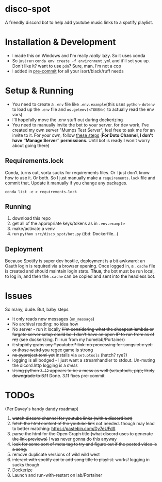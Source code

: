 # disco-spot

A friendly discord bot to help add youtube music links to a spotify playlist.

# Installation & Development

* I made this on Windows and I'm really _really_ lazy. So it uses conda
* So just run `conda env create -f environment.yml` and it'll set you up. Don't like it? want to use `pdm`? Sure, man. I'm not a cop
* I added in [pre-commit](https://pre-commit.com/) for all your isort/black/ruff needs

# Setup & Running

* You need to create a `.env` file like `.env.example`(this uses `python-dotenv` to load up the `.env` file and `os.getenv(<TOKEN>)` to actually read the env vars)
* I'll hopefully move the .env stuff out during dockerizing
* You need to manually invite the bot to your server. for dev work, I've created my own server "Mumps Test Server", feel free to ask me for an invite to it. For your own, follow [these steps](https://discordpy.readthedocs.io/en/stable/discord.html#inviting-your-bot) (**For Doto Channel, I don't have “Manage Server” permissions**. Until bot is ready I won't worry about going there)

## Requirements.lock

Conda, turns out, sorta sucks for requirements files. Or I just don't know how to use it. Or both. So I just manually make a `requirements.lock` file and commit that. Update it manually if you change any packages.

`conda list -e > requirements.lock`

## Running

1. download this repo
2. get all of the appropriate keys/tokens as in `.env.example`
3. make/activate a venv
4. run `python src/disco_spot/bot.py` (tbd: Dockerfile...)

## Deployment

Because Spotify is super dev hostile, deployment is a bit awkward: an Oauth login is required via a browser opening. Once logged in, a `.cache` file is created and should maintain login state. **Thus**, the bot must be run local, to log in, and then the `.cache` can be copied and sent into the headless bot.




# Issues

So many, dude. But, baby steps

* It only reads new messages (`on_message`)
* No archival reading: no idea how
* No server - run it locally ~~(I'm considering what the cheapest lambda or fargate server setup could be. I don't have an open IP to run from as of rn)~~ (see dockerizing. I'll run from my homelab/Portainer)
* ~~it stupidly grabs any \*.youtube.\* link. no processing for songs et c yet. or those weird you~~ regex game is strong
* ~~no pyproject.toml yet~~ installs via `setuptools` (hatch? rye?)
* logging is all bodged - I just want a streamhandler to stdout. Un-muting the dicord.http logging is a _mess_
* ~~Using python `3.12` appears to be a mess as well (setuptools, pip); likely downgrade to 3.11~~ Done. 3.11 fixes pre-commit

# TODOs

(Per Davey's handy dandy roadmap)

1. ~~watch discord channel for youtube links (with a discord bot)~~
2. ~~fetch the html content of the youtube link~~ not needed. though may lead to better matching: https://pastebin.com/Dy7eUFdS
3. ~~parse the html for the Open Graph title (what discord uses to generate the link previews)~~ I was never gonna do this anyway
4. ~~look for some sort of meta tag to try and figure out if the posted video is a song.~~
5. remove duplicate versions of wild wild west
6. ~~interact with spotify api to add song title to playlist.~~ works! logging in sucks though
7. Dockerize
8. Launch and run-with-restart on lab/Portainer
